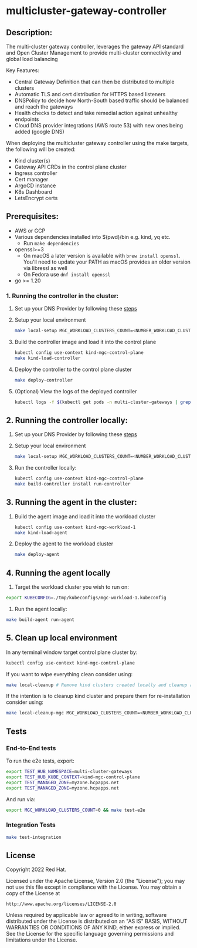 # multicluster-gateway-controller

## Description:

The multi-cluster gateway controller, leverages the gateway API standard and Open Cluster Management to provide multi-cluster connectivity and global load balancing

Key Features:

- Central Gateway Definition that can then be distributed to multiple clusters
- Automatic TLS and cert distribution for HTTPS based listeners
- DNSPolicy to decide how North-South based traffic should be balanced and reach the gateways
- Health checks to detect and take remedial action against unhealthy endpoints
- Cloud DNS provider integrations (AWS route 53) with new ones being added (google DNS)


When deploying the multicluster gateway controller using the make targets, the following will be created: 
* Kind cluster(s)
* Gateway API CRDs in the control plane cluster
* Ingress controller
* Cert manager
* ArgoCD instance
* K8s Dashboard
* LetsEncrypt certs
	


## Prerequisites:
* AWS or GCP
* Various dependencies installed into $(pwd)/bin e.g. kind, yq etc.
  * Run `make dependencies`
* openssl>=3
    * On macOS a later version is available with `brew install openssl`. You'll need to update your PATH as macOS provides an older version via libressl as well
    * On Fedora use `dnf install openssl`
* go >= 1.20

### 1. Running the controller in the cluster:
1. Set up your DNS Provider by following these [steps](providers/providers.md)

1. Setup your local environment 
    ```sh
    make local-setup MGC_WORKLOAD_CLUSTERS_COUNT=<NUMBER_WORKLOAD_CLUSTER>
    ```  
1. Build the controller image and load it into the control plane
    ```sh
   kubectl config use-context kind-mgc-control-plane 
   make kind-load-controller
    ```

1. Deploy the controller to the control plane cluster
    ```sh
    make deploy-controller
    ```

1. (Optional) View the logs of the deployed controller
    ```sh
    kubectl logs -f $(kubectl get pods -n multi-cluster-gateways | grep "mgc-" | awk '{print $1}') -n multi-cluster-gateways
    ```

## 2. Running the controller locally:
1. Set up your DNS Provider by following these [steps](providers/providers.md)

1.  Setup your local environment 

    ```sh
    make local-setup MGC_WORKLOAD_CLUSTERS_COUNT=<NUMBER_WORKLOAD_CLUSTER>
    ```

1. Run the controller locally:
    ```sh
    kubectl config use-context kind-mgc-control-plane 
    make build-controller install run-controller
    ```

## 3. Running the agent in the cluster:
1. Build the agent image and load it into the workload cluster
    ```sh
    kubectl config use-context kind-mgc-workload-1 
    make kind-load-agent
    ```

1. Deploy the agent to the workload cluster
    ```sh
    make deploy-agent
    ```
    
## 4. Running the agent locally
1. Target the workload cluster you wish to run on:
```sh
export KUBECONFIG=./tmp/kubeconfigs/mgc-workload-1.kubeconfig
```
1. Run the agent locally:
```sh
make build-agent run-agent
```
## 5. Clean up local environment
In any terminal window target control plane cluster by:
```bash
kubectl config use-context kind-mgc-control-plane 
```
If you want to wipe everything clean consider using:
```bash
make local-cleanup # Remove kind clusters created locally and cleanup any generated local files.
```
If the intention is to cleanup kind cluster and prepare them for re-installation consider using:
```bash
make local-cleanup-mgc MGC_WORKLOAD_CLUSTERS_COUNT=<NUMBER_WORKLOAD_CLUSTER> # prepares clusters for make local-setup-mgc
```


## Tests

### End-to-End tests

To run the e2e tests, export:

```bash
export TEST_HUB_NAMESPACE=multi-cluster-gateways
export TEST_HUB_KUBE_CONTEXT=kind-mgc-control-plane
export TEST_MANAGED_ZONE=myzone.hcpapps.net
export TEST_MANAGED_ZONE=myzone.hcpapps.net
```

And run via:

```bash
export MGC_WORKLOAD_CLUSTERS_COUNT=0 && make test-e2e
```

### Integration Tests

```bash
make test-integration
```

## License


Copyright 2022 Red Hat.

Licensed under the Apache License, Version 2.0 (the "License");
you may not use this file except in compliance with the License.
You may obtain a copy of the License at

    http://www.apache.org/licenses/LICENSE-2.0

Unless required by applicable law or agreed to in writing, software
distributed under the License is distributed on an "AS IS" BASIS,
WITHOUT WARRANTIES OR CONDITIONS OF ANY KIND, either express or implied.
See the License for the specific language governing permissions and
limitations under the License.

